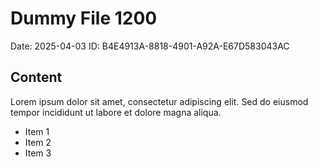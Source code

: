 # Dummy File 1200

Date: 2025-04-03
ID: B4E4913A-8818-4901-A92A-E67D583043AC

## Content

Lorem ipsum dolor sit amet, consectetur adipiscing elit.
Sed do eiusmod tempor incididunt ut labore et dolore magna aliqua.

* Item 1
* Item 2
* Item 3

